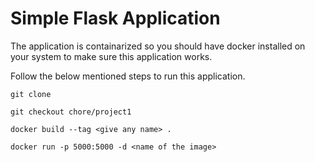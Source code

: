 # Simple Flask Application

The application is containarized so you should have docker installed on your system to make sure this application works.

Follow the below mentioned steps to run this application.

```
git clone

```

```
git checkout chore/project1

```

```
docker build --tag <give any name> .

```

```
docker run -p 5000:5000 -d <name of the image>

```
